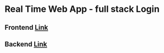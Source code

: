 # Real Time Web App - full stack Login

## Frontend <a href="https://github.com/ajay-singh-au/login">Link </a>


## Backend <a href="https://github.com/ajay-singh-au/User-Login---Backend">Link</a>
